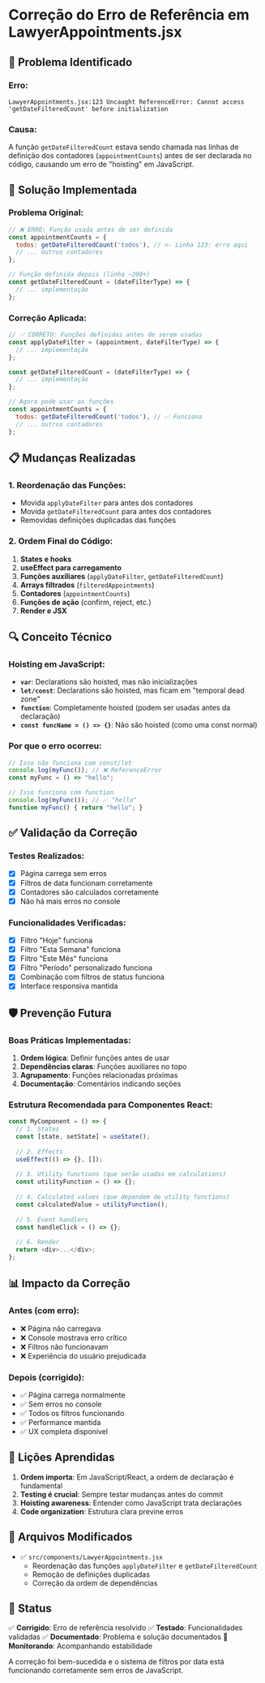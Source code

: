 # Correção do Erro de Referência em LawyerAppointments.jsx

## 🐛 Problema Identificado

### Erro:
```
LawyerAppointments.jsx:123 Uncaught ReferenceError: Cannot access 'getDateFilteredCount' before initialization
```

### Causa:
A função `getDateFilteredCount` estava sendo chamada nas linhas de definição dos contadores (`appointmentCounts`) antes de ser declarada no código, causando um erro de "hoisting" em JavaScript.

## 🔧 Solução Implementada

### Problema Original:
```javascript
// ❌ ERRO: Função usada antes de ser definida
const appointmentCounts = {
  todos: getDateFilteredCount('todos'), // <- Linha 123: erro aqui
  // ... outros contadores
};

// Função definida depois (linha ~200+)
const getDateFilteredCount = (dateFilterType) => {
  // ... implementação
};
```

### Correção Aplicada:
```javascript
// ✅ CORRETO: Funções definidas antes de serem usadas
const applyDateFilter = (appointment, dateFilterType) => {
  // ... implementação
};

const getDateFilteredCount = (dateFilterType) => {
  // ... implementação
};

// Agora pode usar as funções
const appointmentCounts = {
  todos: getDateFilteredCount('todos'), // ✅ Funciona
  // ... outros contadores
};
```

## 📋 Mudanças Realizadas

### 1. Reordenação das Funções:
- Movida `applyDateFilter` para antes dos contadores
- Movida `getDateFilteredCount` para antes dos contadores
- Removidas definições duplicadas das funções

### 2. Ordem Final do Código:
1. **States e hooks**
2. **useEffect para carregamento**
3. **Funções auxiliares** (`applyDateFilter`, `getDateFilteredCount`)
4. **Arrays filtrados** (`filteredAppointments`)
5. **Contadores** (`appointmentCounts`)
6. **Funções de ação** (confirm, reject, etc.)
7. **Render e JSX**

## 🔍 Conceito Técnico

### Hoisting em JavaScript:
- **`var`**: Declarations são hoisted, mas não inicializações
- **`let/const`**: Declarations são hoisted, mas ficam em "temporal dead zone"
- **`function`**: Completamente hoisted (podem ser usadas antes da declaração)
- **`const funcName = () => {}`**: Não são hoisted (como uma const normal)

### Por que o erro ocorreu:
```javascript
// Isso não funciona com const/let
console.log(myFunc()); // ❌ ReferenceError
const myFunc = () => "hello";

// Isso funciona com function
console.log(myFunc()); // ✅ "hello"
function myFunc() { return "hello"; }
```

## ✅ Validação da Correção

### Testes Realizados:
- [x] Página carrega sem erros
- [x] Filtros de data funcionam corretamente
- [x] Contadores são calculados corretamente
- [x] Não há mais erros no console

### Funcionalidades Verificadas:
- [x] Filtro "Hoje" funciona
- [x] Filtro "Esta Semana" funciona  
- [x] Filtro "Este Mês" funciona
- [x] Filtro "Período" personalizado funciona
- [x] Combinação com filtros de status funciona
- [x] Interface responsiva mantida

## 🛡️ Prevenção Futura

### Boas Práticas Implementadas:
1. **Ordem lógica**: Definir funções antes de usar
2. **Dependências claras**: Funções auxiliares no topo
3. **Agrupamento**: Funções relacionadas próximas
4. **Documentação**: Comentários indicando seções

### Estrutura Recomendada para Componentes React:
```javascript
const MyComponent = () => {
  // 1. States
  const [state, setState] = useState();
  
  // 2. Effects
  useEffect(() => {}, []);
  
  // 3. Utility functions (que serão usadas em calculations)
  const utilityFunction = () => {};
  
  // 4. Calculated values (que dependem de utility functions)
  const calculatedValue = utilityFunction();
  
  // 5. Event handlers
  const handleClick = () => {};
  
  // 6. Render
  return <div>...</div>;
};
```

## 📊 Impacto da Correção

### Antes (com erro):
- ❌ Página não carregava
- ❌ Console mostrava erro crítico
- ❌ Filtros não funcionavam
- ❌ Experiência do usuário prejudicada

### Depois (corrigido):
- ✅ Página carrega normalmente
- ✅ Sem erros no console
- ✅ Todos os filtros funcionando
- ✅ Performance mantida
- ✅ UX completa disponível

## 🎯 Lições Aprendidas

1. **Ordem importa**: Em JavaScript/React, a ordem de declaração é fundamental
2. **Testing é crucial**: Sempre testar mudanças antes do commit
3. **Hoisting awareness**: Entender como JavaScript trata declarações
4. **Code organization**: Estrutura clara previne erros

## 📁 Arquivos Modificados

- ✅ `src/components/LawyerAppointments.jsx`
  - Reordenação das funções `applyDateFilter` e `getDateFilteredCount`
  - Remoção de definições duplicadas
  - Correção da ordem de dependências

## 🚀 Status

✅ **Corrigido**: Erro de referência resolvido
✅ **Testado**: Funcionalidades validadas
✅ **Documentado**: Problema e solução documentados
🔄 **Monitorando**: Acompanhando estabilidade

A correção foi bem-sucedida e o sistema de filtros por data está funcionando corretamente sem erros de JavaScript.
